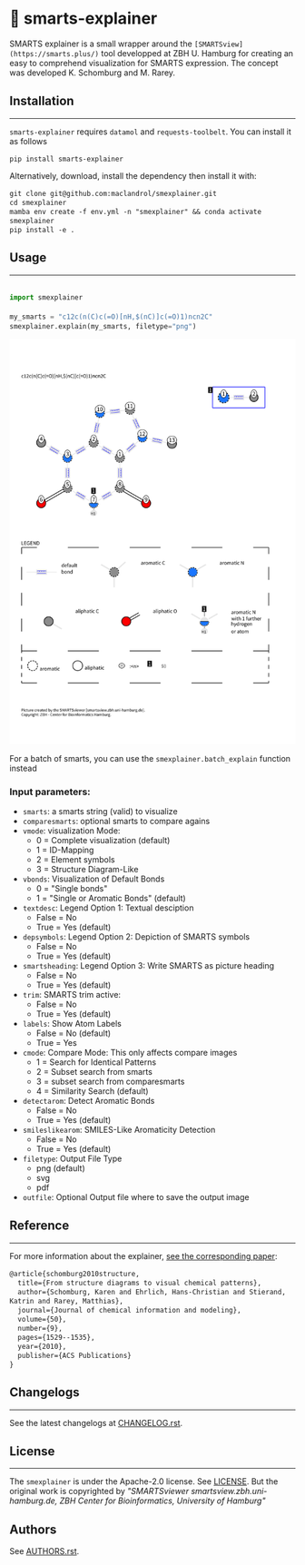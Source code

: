 # 👀 smarts-explainer

SMARTS explainer is a small wrapper around the `[SMARTSview](https://smarts.plus/)` tool developped at ZBH U. Hamburg for creating an easy to comprehend visualization for SMARTS expression. The concept was developed K. Schomburg and M. Rarey.

## Installation
---

`smarts-explainer` requires `datamol` and `requests-toolbelt`. You can install it as follows
```shell
pip install smarts-explainer
```

Alternatively, download, install the dependency then install it with:

```shell
git clone git@github.com:maclandrol/smexplainer.git
cd smexplainer
mamba env create -f env.yml -n "smexplainer" && conda activate smexplainer
pip install -e . 
```
## Usage
---
```python

import smexplainer

my_smarts = "c12c(n(C)c(=O)[nH,$(nC)]c(=O)1)ncn2C"
smexplainer.explain(my_smarts, filetype="png")
```
![output.svg](./assets/output.svg)

For a batch of smarts, you can use the `smexplainer.batch_explain` function instead


### Input parameters:

- `smarts`: a smarts string (valid) to visualize
- `comparesmarts`: optional smarts to compare agains
- `vmode`: 	visualization Mode: 
  - 0 = Complete visualization (default)
  - 1 = ID-Mapping
  - 2 = Element symbols
  - 3 = Structure Diagram-Like
- `vbonds`: Visualization of Default Bonds
  - 0 = "Single bonds"
  - 1 = "Single or Aromatic Bonds" (default)
- `textdesc`: Legend Option 1: Textual desciption
  - False = No
  - True = Yes (default)
- `depsymbols`: Legend Option 2: Depiction of SMARTS symbols
  - False = No
  - True = Yes (default)
- `smartsheading`: Legend Option 3: Write SMARTS as picture heading
  - False = No
  - True = Yes (default)
- `trim`: SMARTS trim active:
  - False = No
  - True = Yes (default)
- `labels`: Show Atom Labels
  - False = No (default)
  - True = Yes
- `cmode`: Compare Mode: This only affects compare images
  - 1 = Search for Identical Patterns
  - 2 = Subset search from smarts
  - 3 = subset search from comparesmarts
  - 4 = Similarity Search (default)
- `detectarom`: Detect Aromatic Bonds
  - False = No
  - True = Yes (default)
- `smileslikearom`: SMILES-Like Aromaticity Detection
  - False = No
  - True = Yes (default)
- `filetype`: Output File Type
  - png (default)
  - svg
  - pdf
- `outfile`: Optional Output file where to save the output image


## Reference
---
For more information about the explainer, [see the corresponding paper](https://pubs.acs.org/doi/abs/10.1021/ci100209a):

```
@article{schomburg2010structure,
  title={From structure diagrams to visual chemical patterns},
  author={Schomburg, Karen and Ehrlich, Hans-Christian and Stierand, Katrin and Rarey, Matthias},
  journal={Journal of chemical information and modeling},
  volume={50},
  number={9},
  pages={1529--1535},
  year={2010},
  publisher={ACS Publications}
}
```

## Changelogs
---
See the latest changelogs at [CHANGELOG.rst](./CHANGELOG.rst).

## License
---
The `smexplainer` is under the Apache-2.0 license. See [LICENSE](LICENSE). But the original work is copyrighted by *"SMARTSviewer smartsview.zbh.uni-hamburg.de, ZBH Center for Bioinformatics, University of Hamburg"*

## Authors

See [AUTHORS.rst](./AUTHORS.rst).

